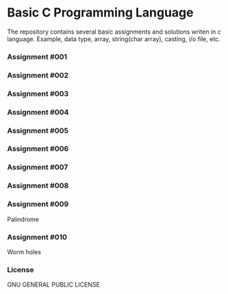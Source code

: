# Basic C Programming Language

The repository contains several basic assignments and solutions writen in c language.
Example, data type, array, string(char array), casting, i/o file, etc.

### Assignment #001

### Assignment #002

### Assignment #003

### Assignment #004

### Assignment #005

### Assignment #006

### Assignment #007

### Assignment #008

### Assignment #009
Palindrome

### Assignment #010
Worm holes

### License
GNU GENERAL PUBLIC LICENSE
